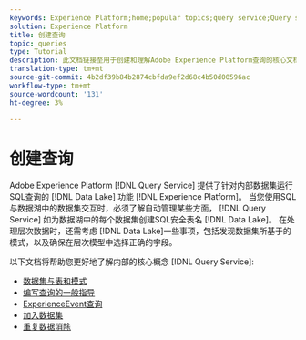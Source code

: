 ```yaml
---
keywords: Experience Platform;home;popular topics;query service;Query service;create queries;
solution: Experience Platform
title: 创建查询
topic: queries
type: Tutorial
description: 此文档链接至用于创建和理解Adobe Experience Platform查询的核心文档。
translation-type: tm+mt
source-git-commit: 4b2df39b84b2874cbfda9ef2d68c4b50d00596ac
workflow-type: tm+mt
source-wordcount: '131'
ht-degree: 3%

---
```



# 创建查询

Adobe Experience Platform [!DNL Query Service] 提供了针对内部数据集运行SQL查询的 [!DNL Data Lake] 功能 [!DNL Experience Platform]。 当您使用SQL与数据湖中的数据集交互时，必须了解自动管理某些方面， [!DNL Query Service] 如为数据湖中的每个数据集创建SQL安全表名 [!DNL Data Lake]。 在处理层次数据时，还需考虑 [!DNL Data Lake]一些事项，包括发现数据集所基于的模式，以及确保在层次模型中选择正确的字段。

以下文档将帮助您更好地了解内部的核心概念 [!DNL Query Service]:

- [数据集与表和模式](./datasets-and-tables.md)
- [编写查询的一般指导](./writing-queries.md)
- [ExperienceEvent查询](./experience-event-queries.md)
- [加入数据集](./joining-datasets.md)
- [重复数据消除](./deduplication.md)
